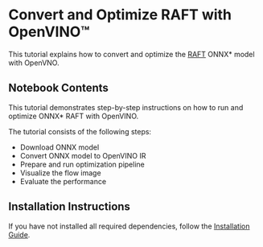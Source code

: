 # Convert and Optimize RAFT with OpenVINO™


This tutorial explains how to convert and optimize the [RAFT](https://github.com/princeton-vl/RAFT) ONNX\* model with OpenVNO.


## Notebook Contents

This tutorial demonstrates step-by-step instructions on how to run and optimize ONNX\* RAFT with OpenVINO.

The tutorial consists of the following steps:
- Download ONNX model
- Convert ONNX model to OpenVINO IR
- Prepare and run optimization pipeline
- Visualize the flow image
- Evaluate the performance

## Installation Instructions

If you have not installed all required dependencies, follow the [Installation Guide](../../README.md).